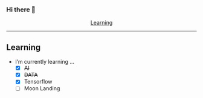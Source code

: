### Hi there 👋
<p align="center">
  <a href="#Learning">Learning</a>
</p>

---

## Learning
- I’m currently learning ...
  - [x] ~~AI~~
  - [x] ~~DATA~~
  - [x] Tensorflow
  - [ ] Moon Landing

<!--
**japrogramer/japrogramer** is a ✨ _special_ ✨ repository because its `README.md` (this file) appears on your GitHub profile.

Here are some ideas to get you started:

- 👯 I’m looking to collaborate on ...
- 🤔 I’m looking for help with ...
- 💬 Ask me about ...
- 📫 How to reach me: ...
- 😄 Pronouns: ...
- ⚡ Fun fact: ...
-->

